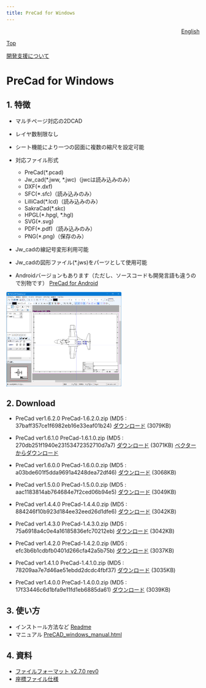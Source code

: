 ```yaml
---
title: PreCad for Windows
---
```

<div style="text-align: right"><a href=index_en.html>English</a></div>

[Top](https://junkbulk.com)

[開発支援について](donate_ja.html)

# PreCad for Windows

## 1. 特徴 
- マルチページ対応の2DCAD
- レイヤ数制限なし
- シート機能により一つの図面に複数の縮尺を設定可能
- 対応ファイル形式 
  - PreCad(*.pcad)
  - Jw_cad(*.jww, *.jwc)（jwcは読み込みのみ）
  - DXF(*.dxf)
  - SFC(*.sfc)（読み込みのみ）
  - LilliCad(*.lcd)（読み込みのみ）
  - SakraCad(*.skc)
  - HPGL(*.hpgl, *.hgl)
  - SVG(*.svg)
  - PDF(*.pdf)（読み込みのみ）
  - PNG(*.png)（保存のみ）

- Jw_cadの線記号変形利用可能
- Jw_cadの図形ファイル(*.jws)をパーツとして使用可能
- Androidバージョンもあります（ただし、ソースコードも開発言語も違うので別物です）
[PreCad for Android](https://play.google.com/store/apps/details?id=com.junkbulk.precad)

<a href="images/image001.png">
<img src="images/image001.png" href="images/image001.png" alt="sample image" width="300px">
</a>

## 2. Download

- PreCad ver1.6.2.0
PreCad-1.6.2.0.zip (MD5 : 37baff357ce1f6982eb16e33eaf01b24)
[ダウンロード](download/PreCad-1.6.2.0.zip)  (3079KB)

- PreCad ver1.6.1.0
PreCad-1.6.1.0.zip (MD5 : 270db251f1940e23153472352710d7a7)
[ダウンロード](download/PreCad-1.6.1.0.zip)  (3071KB)
[ベクターからダウンロード](https://www.vector.co.jp/soft/dl/winnt/business/se526259.html)

- PreCad ver1.6.0.0
PreCad-1.6.0.0.zip (MD5 : a03bde601f5dda9691a4248dea72df46)
[ダウンロード](download/PreCad-1.6.0.0.zip)  (3068KB)

- PreCad ver1.5.0.0
PreCad-1.5.0.0.zip (MD5 : aac1183814ab764684e7f2ced06b94e5)
[ダウンロード](download/PreCad-1.5.0.0.zip)  (3049KB)

- PreCad ver1.4.4.0
PreCad-1.4.4.0.zip (MD5 : 884246f10b923d184ee32eed26d1dfe6)
[ダウンロード](download/PreCad-1.4.4.0.zip)  (3042KB)

- PreCad ver1.4.3.0
PreCad-1.4.3.0.zip (MD5 : 75a6918a4c0e4a16185836efc70212eb)
[ダウンロード](download/PreCad-1.4.3.0.zip)  (3042KB)

- PreCad ver1.4.2.0
PreCad-1.4.2.0.zip (MD5 : efc3b6b1cdbfb0401d266cfa42a5b75b)
[ダウンロード](download/PreCad-1.4.2.0.zip)  (3037KB)

- PreCad ver1.4.1.0
PreCad-1.4.1.0.zip (MD5 : 78209aa7e7d46ae51ebdd2dcdc4fbf37)
[ダウンロード](download/PreCad-1.4.1.0.zip)  (3035KB)

- PreCad ver1.4.0.0
PreCad-1.4.0.0.zip (MD5 : 17f33446c6d1bfa9e11fd1eb6885da61)
[ダウンロード](download/PreCad-1.4.0.0.zip)  (3039KB)



## 3. 使い方
- インストール方法など
[Readme](readme_ja.html)
- マニュアル
[PreCAD_windows_manual.html](manual/ja/PreCAD_windows_manual.html)

## 4. 資料

- [ファイルフォーマット v2.7.0 rev0](download/PreCadFormat_v2_7_0_rev0.html)
- [座標ファイル仕様](download/PrecoFormat.html)
